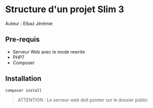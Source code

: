 # Structure d'un projet Slim 3

Auteur : Elbaz Jérémie

## Pre-requis

- Serveur Web avec le mode rewrite
- PHP7
- Composer

## Installation 

```bash
composer install
```

> ATTENTION : Le serveur web doit pointer sur le dossier public